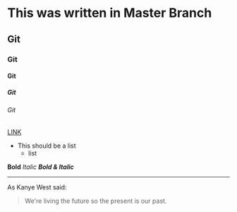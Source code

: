 # This was written in Master Branch
## Git
### Git
#### Git
##### Git
###### Git

[LINK](https://www.google.com/)

* This should be a list
  * list
  
**Bold**
*Italic*
***Bold & Italic***

---
As Kanye West said:
> We're living the future so
> the present is our past.
